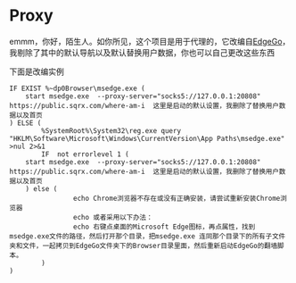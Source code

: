 # Proxy

emmm，你好，陌生人。如你所见，这个项目是用于代理的，它改编自[EdgeGo](https://github.com/bannedbook/fanqiang)，我剔除了其中的默认导航以及默认替换用户数据，你也可以自己更改这些东西

下面是改编实例

```CMD
IF EXIST %~dp0Browser\msedge.exe (
    start msedge.exe  --proxy-server="socks5://127.0.0.1:20808" https://public.sqrx.com/where-am-i  这里是启动的默认设置，我删除了替换用户数据以及首页
) ELSE (
        %SystemRoot%\System32\reg.exe query "HKLM\Software\Microsoft\Windows\CurrentVersion\App Paths\msedge.exe" >nul 2>&1
        IF  not errorlevel 1 (
    start msedge.exe  --proxy-server="socks5://127.0.0.1:20808" https://public.sqrx.com/where-am-i  这里是启动的默认设置，我删除了替换用户数据以及首页
	) else (
                echo Chrome浏览器不存在或没有正确安装，请尝试重新安装Chrome浏览器
                echo 或者采用以下办法：
                echo 右键点桌面的Microsoft Edge图标，再点属性，找到msedge.exe文件的路径，然后打开那个目录，把msedge.exe 连同那个目录下的所有子文件夹和文件，一起拷贝到EdgeGo文件夹下的Browser目录里面，然后重新启动EdgeGo的翻墙脚本。
        )
)
```
